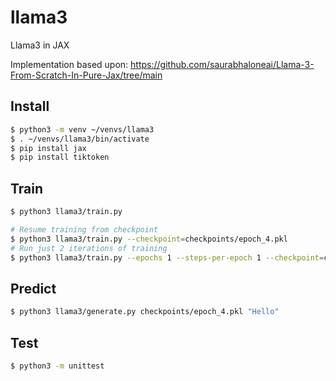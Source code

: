 # llama3
Llama3 in JAX

Implementation based upon:
https://github.com/saurabhaloneai/Llama-3-From-Scratch-In-Pure-Jax/tree/main


## Install

```sh
$ python3 -m venv ~/venvs/llama3
$ . ~/venvs/llama3/bin/activate
$ pip install jax
$ pip install tiktoken
```

## Train

```sh
$ python3 llama3/train.py

# Resume training from checkpoint
$ python3 llama3/train.py --checkpoint=checkpoints/epoch_4.pkl
# Run just 2 iterations of training
$ python3 llama3/train.py --epochs 1 --steps-per-epoch 1 --checkpoint=checkpoints/epoch_4.pkl
```

## Predict

```sh
$ python3 llama3/generate.py checkpoints/epoch_4.pkl "Hello"
```

## Test

```sh
$ python3 -m unittest
```
